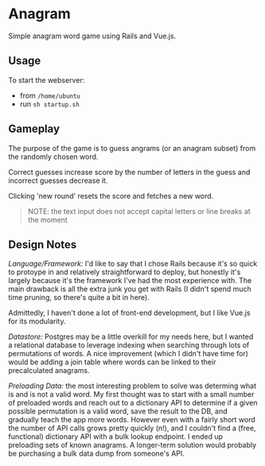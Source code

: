 # Anagram

Simple anagram word game using Rails and Vue.js.

## Usage

To start the webserver:
- from `/home/ubuntu`
- run `sh startup.sh`

## Gameplay

The purpose of the game is to guess angrams (or an anagram subset) from the randomly chosen word.

Correct guesses increase score by the number of letters in the guess and incorrect guesses decrease it.

Clicking 'new round' resets the score and fetches a new word.

> NOTE: the text input does not accept capital letters or line breaks at the moment

## Design Notes

*Language/Framework:* 
I'd like to say that I chose Rails because it's so quick to protoype in and relatively straightforward to deploy, but honestly it's largely because it's the framework I've had the most experience with. The main drawback is all the extra junk you get with Rails (I didn't spend much time pruning, so there's quite a bit in here).

Admittedly, I haven't done a lot of front-end development, but I like Vue.js for its modularity.

*Datastore:* Postgres may be a little overkill for my needs here, but I wanted a relational database to leverage indexing when searching through lots of permutations of words. A nice improvement (which I didn't have time for) would be adding a join table where words can be linked to their precalculated anagrams.

*Preloading Data:* the most interesting problem to solve was determing what is and is not a valid word. My first thought was to start with a small number of preloaded words and reach out to a dictionary API to determine if a given possible permutation is a valid word, save the result to the DB, and gradually teach the app more words. However even with a fairly short word the number of API calls grows pretty quickly (n!), and I couldn't find a (free, functional) dictionary API with a bulk lookup endpoint.  I ended up preloading sets of known anagrams.  A longer-term solution would probably be purchasing a bulk data dump from someone's API.
